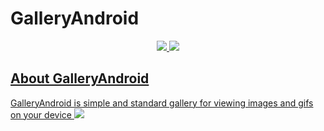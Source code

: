 # GalleryAndroid

<p align="center">
  <a href="https://www.code-inspector.com/public/project/2752/GalleryAndroid/dashboard">
  <img src="https://www.code-inspector.com/project/2752/score/svg"/>
  <a href="https://github.com/KirillKozinets/GalleryAndroid/releases/download/2.2/app.apk">
  <img src="https://img.shields.io/static/v1?label=download&message=2.2&color=%3CCOLOR%3E" />
</p>
    
## About GalleryAndroid
GalleryAndroid is simple and standard gallery for viewing images and gifs on your device
 ![](https://ibb.co/qxSgMjn)
